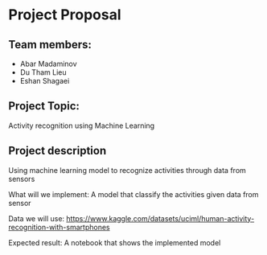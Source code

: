 # Project Proposal

## Team members:
- Abar Madaminov
- Du Tham Lieu
- Eshan Shagaei

## Project Topic:
Activity recognition using Machine Learning

## Project description
Using machine learning model to recognize activities through data from sensors

What will we implement: A model that classify the activities given data from sensor

Data we will use: https://www.kaggle.com/datasets/uciml/human-activity-recognition-with-smartphones

Expected result:
A notebook that shows the implemented model